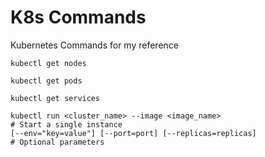 # K8s Commands
Kubernetes Commands for my reference 

```
kubectl get nodes 

kubectl get pods  

kubectl get services

kubectl run <cluster_name> --image <image_name>                               # Start a single instance
[--env="key=value"] [--port=port] [--replicas=replicas]                       # Optional parameters






```
